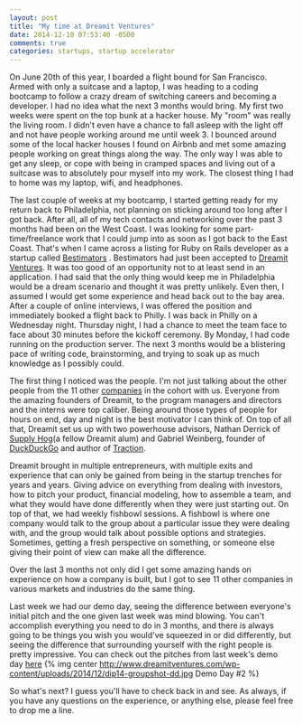 ```yaml
---
layout: post
title: "My time at Dreamit Ventures"
date: 2014-12-10 07:53:40 -0500
comments: true
categories: startups, startup accelerator
---
```


On June 20th of this year, I boarded a flight bound for San Francisco.  Armed with only a suitcase and a laptop, I was heading to a coding bootcamp to follow a crazy dream of switching careers and becoming a developer.  I had no idea what the next 3 months would bring.  My first two weeks were spent on the top bunk at a hacker house.  My "room" was really the living room.  I didn't even have a chance to fall asleep with the light off and not have people working around me until week 3.<!-- more -->  I bounced around some of the local hacker houses I found on Airbnb and met some amazing people working on great things along the way.  The only way I was able to get any sleep, or cope with being in cramped spaces and living out of a suitcase was to absolutely pour myself into my work.  The closest thing I had to home was my laptop, wifi, and headphones.  

The last couple of weeks at my bootcamp, I started getting ready for my return back to Philadelphia, not planning on sticking around too long after I got back.  After all, all of my tech contacts and networking over the past 3 months had been on the West Coast.  I was looking for some part-time/freelance work that I could jump into as soon as I got back to the East Coast.  That's when I came across a listing for Ruby on Rails developer as a startup called [Bestimators](http://bestimators.com) .  Bestimators had just been accepted to [Dreamit Ventures](http://www.dreamitventures.com/).  It was too good of an opportunity not to at least send in an application.  I had said that the only thing would keep me in Philadelphia would be a dream scenario and thought it was pretty unlikely. Even then, I assumed I would get some experience and head back out to the bay area.  After a couple of online interviews, I was offered the position and immediately booked a flight back to Philly.  I was back in Philly on a Wednesday night. Thursday night, I had a chance to meet the team face to face about 30 minutes before the kickoff ceremony.  By Monday, I had code running on the production server.  The next 3 months would be a blistering pace of writing code, brainstorming, and trying to soak up as much knowledge as I possibly could.   

The first thing I noticed was the people.  I'm not just talking about the other people from the 11 other [companies](http://www.dreamitventures.com/dreamit_classes/philly-14/) in the cohort with us. Everyone from the amazing founders of Dreamit, to the program managers and directors and the interns were top caliber.  Being around those types of people for hours on end, day and night is the best motivator I can think of.  On top of all that, Dreamit set us up with two powerhouse advisors, Nathan Derrick of [Supply Hog](https://www.supplyhog.com/)(a fellow Dreamit alum) and Gabriel Weinberg, founder of [DuckDuckGo](https://duckduckgo.com/) and author of [Traction](http://tractionbook.com/).

Dreamit brought in multiple entrepreneurs, with multiple exits and experience that can only be gained from being in the startup trenches for years and years.  Giving advice on everything from dealing with investors, how to pitch your product, financial modeling, how to assemble a team, and what they would have done differently when they were just starting out. On top of that, we had weekly fishbowl sessions.  A fishbowl is where one company would talk to the group about a particular issue they were dealing with, and the group would talk about possible options and strategies.  Sometimes, getting a fresh perspective on something, or someone else giving their point of view can make all the difference.

Over the last 3 months not only did I get some amazing hands on experience on how a company is built, but I got to see 11 other companies in various markets and industries do the same thing.

Last week we had our demo day, seeing the difference between everyone's initial pitch and the one given last week was mind blowing.  You can't accomplish everything you need to do in 3 months, and there is always going to be things you wish you would've squeezed in or did 
differently, but seeing the difference that surrounding yourself with the right people is pretty impressive.  You can check out the pitches from last week's demo day [here](http://ow.ly/FFTxo)
{% img center http://www.dreamitventures.com/wp-content/uploads/2014/12/dip14-groupshot-dd.jpg Demo Day #2 %}

So what's next?  I guess you'll have to check back in and see.  As always, if you have any questions on the experience, or anything else, please feel free to drop me a line.

